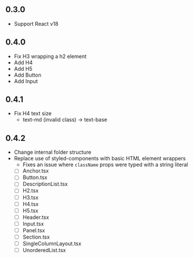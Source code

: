 ## 0.3.0

- Support React v18

## 0.4.0

- Fix H3 wrapping a h2 element
- Add H4
- Add H5
- Add Button
- Add Input

## 0.4.1

- Fix H4 text size
  - text-md (invalid class) -> text-base

## 0.4.2

- Change internal folder structure
- Replace use of styled-components with basic HTML element wrappers
  - Fixes an issue where `className` props were typed with a string literal
  - [ ] Anchor.tsx
  - [ ] Button.tsx
  - [ ] DescriptionList.tsx
  - [ ] H2.tsx
  - [ ] H3.tsx
  - [ ] H4.tsx
  - [ ] H5.tsx
  - [ ] Header.tsx
  - [ ] Input.tsx
  - [ ] Panel.tsx
  - [ ] Section.tsx
  - [ ] SingleColumnLayout.tsx
  - [ ] UnorderedList.tsx
